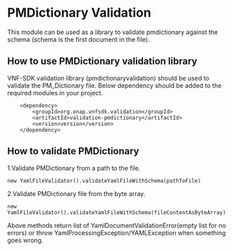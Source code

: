 PMDictionary Validation
=======================
This module can be used as a library to validate pmdictionary against the schema (schema is the first document in the file).

How to use PMDictionary validation library
------------------------------------------
VNF-SDK validation library (pmdictionaryvalidation) should be used to validate the PM_Dictionary file.
    Below dependency should be added to the required modules in your project.

        <dependency>
            <groupId>org.onap.vnfsdk.validation</groupId>
            <artifactId>validation-pmdictionary</artifactId>
            <version>version</version>
        </dependency>

How to validate PMDictionary
--------------------------
1.Validate PMDictionary from a path to the file.

    new YamlFileValidator().validateYamlFileWithSchema(pathToFile)

2.Validate PMDictionary file from the byte array.

    new YamlFileValidator().validateYamlFileWithSchema(fileContentAsByteArray)

Above methods return list of YamlDocumentValidationError(empty list for no errors) or throw YamlProcessingException/YAMLException when something goes wrong.
